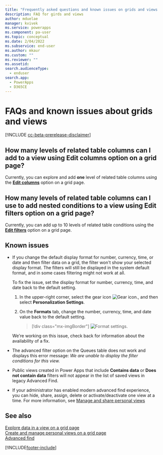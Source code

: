 ```yaml
---
title: "Frequently asked questions and known issues on grids and views | MicrosoftDocs"
description: FAQ for girds and views
author: mduelae
manager: kvivek
ms.service: powerapps
ms.component: pa-user
ms.topic: conceptual
ms.date: 2/04/2022
ms.subservice: end-user
ms.author: mkaur
ms.custom: ""
ms.reviewer: ""
ms.assetid: 
search.audienceType: 
  - enduser
search.app: 
  - PowerApps
  - D365CE
---
```


# FAQs and known issues about grids and views

[!INCLUDE [cc-beta-prerelease-disclaimer](../includes/cc-beta-prerelease-disclaimer.md)]

## How many levels of related table columns can I add to a view using **Edit columns** option on a grid page?

Currently, you can explore and add **one** level of related table columns using the [**Edit columns**](grid-filters-advanced.md#column-editor) option on a grid page.

## How many levels of related table columns can I use to add nested conditions to a view using **Edit filters** option on a grid page?

Currently, you can add up to 10 levels of related table conditions using the [**Edit filters**](grid-filters-advanced.md#filter-editor) option on a grid page.

## Known issues

- If you change the default display format for number, currency, time, or date and then filter data on a grid, the filter won't show your selected display format. The filters will still be displayed in the system default format, and in some cases filtering might not work at all. 

  To fix the issue, set the display format for number, currency, time, and date back to the default setting. 

   1. In the upper-right corner, select the gear icon ![Gear icon.](media/selection-rule-gear-button.png), and then select **Personalization Settings**.

   2. On the **Formats** tab, change the number, currency, time, and date value back to the default setting.

      > [!div class="mx-imgBorder"] 
      > ![Format settings.](media/default-format.png "Format settings")
    
   We're working on this issue, check back for information about the availability of a fix.

- The advanced filter option on the Queues table does not work and displays this error message: _We are unable to display the filter conditions for this view._
- Public views created in Power Apps that include **Contains data** or **Does not contain data** filters will not appear in the list of saved views in legacy Advanced Find.
- If your administrator has enabled modern advanced find experience, you can hide, share, assign, delete or activate/deactivate one view at a time. For more information, see [Manage and share personal views](grid-filters-advanced.md#manage-and-share-personal-views)

## See also

[Explore data in a view on a grid page](grid-filters.md)<br/>
[Create and manage personal views on a grid page](grid-filters-advanced.md)<br/>
[Advanced find](advanced-find.md)

[!INCLUDE[footer-include](../includes/footer-banner.md)]
